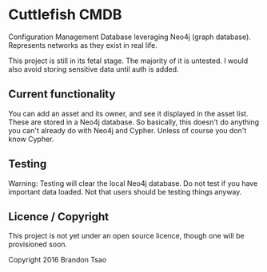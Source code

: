 # Cuttlefish CMDB
Configuration Management Database leveraging Neo4j (graph database). Represents networks as they exist in real life.

This project is still in its fetal stage. The majority of it is untested. I would also avoid storing sensitive data until auth is added.

## Current functionality

You can add an asset and its owner, and see it displayed in the asset list. These are stored in a Neo4j database. So basically, this doesn't do anything you can't already do with Neo4j and Cypher. Unless of course you don't know Cypher. 

## Testing

Warning: Testing will clear the local Neo4j database. Do not test if you have important data loaded. Not that users should be testing things anyway.

## Licence / Copyright

This project is not yet under an open source licence, though one will be provisioned soon.

Copyright 2016 Brandon Tsao


